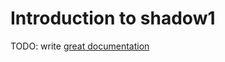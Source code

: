 # Introduction to shadow1

TODO: write [great documentation](http://jacobian.org/writing/what-to-write/)
